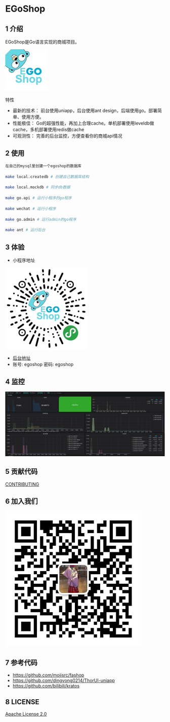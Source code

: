 # EGoShop
## 1 介绍
EGoShop是Go语言实现的商城项目。

![logo](./docs/img/logo_small.jpg)

特性
* 最新的技术： 前台使用uniapp，后台使用ant design，后端使用go。部署简单、使用方便。
* 性能极佳： Go的超强性能，再加上合理cache。单机部署使用leveldb做cache，多机部署使用redis做cache
* 可观测性： 完善的后台监控，方便查看你的商城api情况



## 2 使用
```bash
在自己的mysql里创建一个egoshop的数据库

make local.createdb # 创建自己数据库结构

make local.mockdb # 同步db数据

make go.api # 运行小程序的go程序

make wechat # 运行小程序

make go.admin # 运行admin的go程序

make ant # 运行后台

```

## 3 体验
* 小程序地址

![logo](./docs/img/wechatmini_small.jpg)

* [后台地址](https://egoshop.questionfans.com) 
* 账号: egoshop 密码: egoshop


## 4 监控
![monitor](./docs/img/monitor.png)

## 5 贡献代码

[CONTRIBUTING](./CONTRIBUTING-CN.md)

## 6 加入我们

![wechat](./docs/img/wechat.jpg)

## 7 参考代码
* https://github.com/mojisrc/fashop
* https://github.com/dingyong0214/ThorUI-uniapp
* https://github.com/bilibili/kratos

## 8 LICENSE

[Apache License 2.0](./LICENSE)
